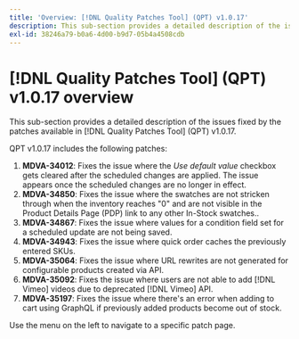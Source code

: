 ```yaml
---
title: 'Overview: [!DNL Quality Patches Tool] (QPT) v1.0.17'
description: This sub-section provides a detailed description of the issues fixed by the patches available in [!DNL Quality Patches Tool] (QPT) v1.0.17.
exl-id: 38246a79-b0a6-4d00-b9d7-05b4a4508cdb
---
```

# [!DNL Quality Patches Tool] (QPT) v1.0.17 overview

This sub-section provides a detailed description of the issues fixed by the patches available in [!DNL Quality Patches Tool] (QPT) v1.0.17.

QPT v1.0.17 includes the following patches:

1. **MDVA-34012**: Fixes the issue where the *Use default value* checkbox gets cleared after the scheduled changes are applied. The issue appears once the scheduled changes are no longer in effect.
1. **MDVA-34850**: Fixes the issue where the swatches are not stricken through when the inventory reaches "0" and are not visible in the  Product Details Page (PDP) link to any other In-Stock swatches..
1. **MDVA-34867**: Fixes the issue where values for a condition field set for a scheduled update are not being saved.
1. **MDVA-34943**: Fixes the issue where quick order caches the previously entered SKUs.
1. **MDVA-35064**: Fixes the issue where URL rewrites are not generated for configurable products created via API.
1. **MDVA-35092**: Fixes the issue where users are not able to add [!DNL Vimeo] videos due to deprecated [!DNL Vimeo] API.
1. **MDVA-35197**: Fixes the issue where there's an error when adding to cart using GraphQL if previously added products become out of stock.

Use the menu on the left to navigate to a specific patch page.
